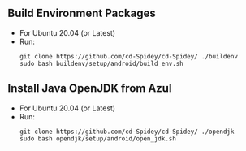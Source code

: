 ## Build Environment Packages
- For Ubuntu 20.04 (or Latest)
- Run:
  ```
  git clone https://github.com/cd-Spidey/cd-Spidey/ ./buildenv
  sudo bash buildenv/setup/android/build_env.sh
  ```
## Install Java OpenJDK from Azul 
- For Ubuntu 20.04 (or Latest)
- Run:
  ```
  git clone https://github.com/cd-Spidey/cd-Spidey/ ./opendjk
  sudo bash opendjk/setup/android/open_jdk.sh
  ```
